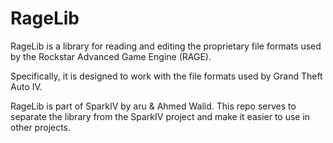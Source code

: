 # RageLib

RageLib is a library for reading and editing the proprietary file formats used by the Rockstar Advanced Game Engine (RAGE).

Specifically, it is designed to work with the file formats used by Grand Theft Auto IV.

RageLib is part of SparkIV by aru & Ahmed Walid. This repo serves to separate the library from the SparkIV project and make it easier to use in other projects.